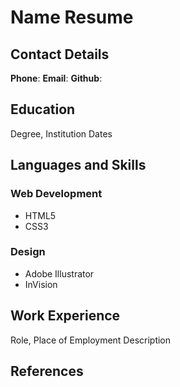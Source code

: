 # Name Resume

## Contact Details
__Phone__: 
__Email__: 
__Github__: 

## Education
Degree, Institution
Dates

## Languages and Skills
### Web Development
- HTML5
- CSS3

### Design
- Adobe Illustrator
- InVision

## Work Experience
Role, Place of Employment
Description

## References
